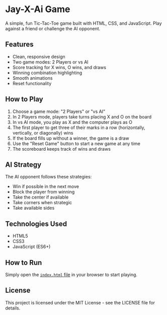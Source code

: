 # Jay-X-Ai Game

A simple, fun Tic-Tac-Toe game built with HTML, CSS, and JavaScript. Play against a friend or challenge the AI opponent.

## Features

- Clean, responsive design
- Two game modes: 2 Players or vs AI
- Score tracking for X wins, O wins, and draws
- Winning combination highlighting
- Smooth animations
- Reset functionality

## How to Play

1. Choose a game mode: "2 Players" or "vs AI"
2. In 2 Players mode, players take turns placing X and O on the board
3. In vs AI mode, you play as X and the computer plays as O
4. The first player to get three of their marks in a row (horizontally, vertically, or diagonally) wins
5. If the board fills up without a winner, the game is a draw
6. Use the "Reset Game" button to start a new game at any time
7. The scoreboard keeps track of wins and draws

## AI Strategy

The AI opponent follows these strategies:
- Win if possible in the next move
- Block the player from winning
- Take the center if available
- Take corners when strategic
- Take available sides

## Technologies Used

- HTML5
- CSS3
- JavaScript (ES6+)

## How to Run

Simply open the [`index.html` file](https://njanyanajayteexaba.github.io/) in your browser to start playing.


## License

This project is licensed under the MIT License - see the LICENSE file for details.
